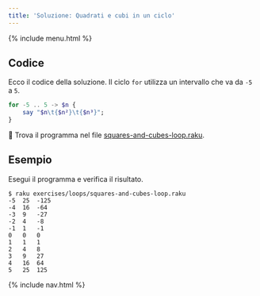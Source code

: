```yaml
---
title: 'Soluzione: Quadrati e cubi in un ciclo'
---
```


{% include menu.html %}

## Codice

Ecco il codice della soluzione. Il ciclo `for` utilizza un intervallo che va da `-5` a `5`.

```raku
for -5 .. 5 -> $n {
    say "$n\t{$n²}\t{$n³}";
}
```

🦋 Trova il programma nel file [squares-and-cubes-loop.raku](https://github.com/ash/raku-course/blob/master/exercises/loops/squares-and-cubes-loop.raku).

## Esempio

Esegui il programma e verifica il risultato.

```console
$ raku exercises/loops/squares-and-cubes-loop.raku
-5	25	-125
-4	16	-64
-3	9	-27
-2	4	-8
-1	1	-1
0	0	0
1	1	1
2	4	8
3	9	27
4	16	64
5	25	125
```

{% include nav.html %}